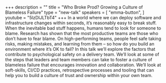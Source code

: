 +++
description = ""
title = "Who Broke Prod?  Growing a Culture of Blameless Failure"
type = "new-talk"
speakers = [
        "emma-button",
]
youtube = "5lzDIJLTbT4"
+++
In a world where we can deploy software and infrastructure changes within seconds, it’s reasonably easy to break stuff. When the inevitable bad stuff happens, humans tend to look for someone to blame.  Research has shown that the most productive teams are those who don’t have to fear blame.  On high-performing teams, people feel safe taking risks, making mistakes, and learning from them – so how do you build an environment where it’s OK to fail? In this talk we’ll explore the factors that contribute to psychological safety on a delivery team. We’ll look at some of the steps that leaders and team members can take to foster a culture of blameless failure that encourages innovation and collaboration. We’ll look at soft-skills, CI/CD practices, retrospective processes and tooling that can help you to build a culture of trust and ownership within your own team.